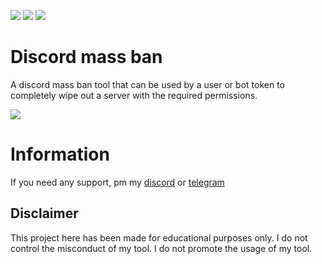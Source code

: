 ![](https://img.shields.io/github/watchers/9xw/discord-mass-ban?style=social) ![](https://img.shields.io/github/stars/9xw/discord-mass-ban?style=social) ![](https://img.shields.io/github/forks/9xw/discord-mass-ban?style=social)

# Discord mass ban
A discord mass ban tool that can be used by a user or bot token to completely wipe out a server with the required permissions.

![](https://media.discordapp.net/attachments/631162287968747550/831325322817306664/unknown.png)

# Information
If you need any support, pm my <a href="https://discord.com/users/630087545312509963">discord</a> or <a href="https://t.me/purelxw">telegram</a>

## Disclaimer
This project here has been made for educational purposes only. I do not control the misconduct of my tool. I do not promote the usage of my tool.
